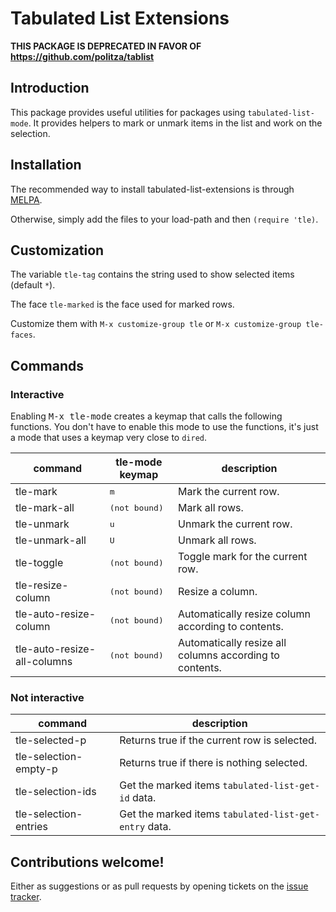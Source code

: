 # Tabulated List Extensions

**THIS PACKAGE IS DEPRECATED IN FAVOR OF https://github.com/politza/tablist**

## Introduction

This package provides useful utilities for packages using `tabulated-list-mode`.
It provides helpers to mark or unmark items in the list and work on the selection.

## Installation

The recommended way to install tabulated-list-extensions is through [MELPA](https://github.com/milkypostman/melpa).

Otherwise, simply add the files to your load-path and then `(require 'tle)`.

## Customization

The variable `tle-tag` contains the string used to show selected items (default `*`).

The face `tle-marked` is the face used for marked rows.

Customize them with `M-x customize-group tle` or `M-x customize-group tle-faces`.

## Commands

### Interactive

Enabling <kbd>M-x tle-mode</kbd> creates a keymap that calls the following functions.
You don't have to enable this mode to use the functions, it's just a mode that uses a keymap very close to `dired`.

| command                      | tle-mode keymap        | description                                             |
|------------------------------|------------------------|---------------------------------------------------------|
| tle-mark                     | <kbd>m</kbd>           | Mark the current row.                                   |
| tle-mark-all                 | <kbd>(not bound)</kbd> | Mark all rows.                                          |
| tle-unmark                   | <kbd>u</kbd>           | Unmark the current row.                                 |
| tle-unmark-all               | <kbd>U</kbd>           | Unmark all rows.                                        |
| tle-toggle                   | <kbd>(not bound)</kbd> | Toggle mark for the current row.                        |
| tle-resize-column            | <kbd>(not bound)</kbd> | Resize a column.                                        |
| tle-auto-resize-column       | <kbd>(not bound)</kbd> | Automatically resize column according to contents.      |
| tle-auto-resize-all-columns  | <kbd>(not bound)</kbd> | Automatically resize all columns according to contents. |

### Not interactive

| command               | description                                           |
|-----------------------|-------------------------------------------------------|
| tle-selected-p        | Returns true if the current row is selected.          |
| tle-selection-empty-p | Returns true if there is nothing selected.            |
| tle-selection-ids     | Get the marked items `tabulated-list-get-id` data.    |
| tle-selection-entries | Get the marked items `tabulated-list-get-entry` data. |

## Contributions welcome!

Either as suggestions or as pull requests by opening tickets on the
[issue tracker](https://github.com/Silex/tabulated-list-extensions/issues).
